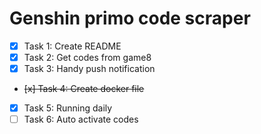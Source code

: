 # Genshin primo code scraper

- [x] Task 1: Create README
- [x] Task 2: Get codes from game8
- [x] Task 3: Handy push notification
- ~~[x] Task 4: Create docker file~~
- [x] Task 5: Running daily
- [ ] Task 6: Auto activate codes
